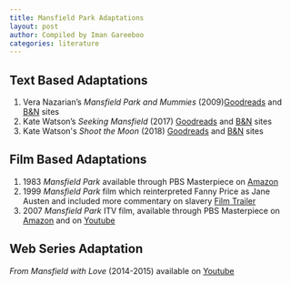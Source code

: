 ```yaml
---
title: Mansfield Park Adaptations
layout: post
author: Compiled by Iman Gareeboo
categories: literature
---
```


## Text Based Adaptations
<ol>
  <li> Vera Nazarian’s <i>Mansfield Park and Mummies</i> (2009)<a href="https://www.goodreads.com/book/show/7089277-mansfield-park-and-mummies" target="_blank">Goodreads</a> and <a href="https://www.barnesandnoble.com/w/mansfield-park-and-mummies-vera-nazarian/1129552327" target="_blank">B&N</a> sites </li>
  <li>Kate Watson’s <i>Seeking Mansfield</i> (2017) <a href="https://www.goodreads.com/book/show/32713479-seeking-mansfield" target="_blank">Goodreads</a> and <a href="https://www.barnesandnoble.com/w/seeking-mansfield-kate-watson/1124895885?ean=9781635830033" target="_blank">B&N</a> sites</li>
  <li>Kate Watson's <i>Shoot the Moon</i> (2018) <a href="https://www.goodreads.com/book/show/34637610-shoot-the-moon" target="_blank">Goodreads</a> and <a href="https://www.barnesandnoble.com/w/shoot-the-moon-kate-watson/1126978180?ean=9781635830156" target="_blank">B&N</a> sites</li>
</ol>

## Film Based Adaptations 
<ol>
  <li>1983 <i>Mansfield Park</i> available through PBS Masterpiece on <a href="https://www.amazon.com/Mansfield-Park-Season-1/dp/B08858MVJN" target="_blank">Amazon</a></li>
  <li>1999 <i>Mansfield Park</i> film which reinterpreted Fanny Price as Jane Austen and included more commentary on slavery <a href="https://www.youtube.com/watch?v=cxRVh7u9mK4" target="_blank">Film Trailer</a></li>
  <li>2007 <i>Mansfield Park</i> ITV film, available through PBS Masterpiece on <a href="https://www.amazon.com/Mansfield-Park/dp/B0885D4QF1/ref=sr_1_2?crid=1672J6A2UC0LD&keywords=mansfield+park&qid=1682788497&s=instant-video&sprefix=mansfield+park+%2Cinstant-video%2C110&sr=1-2" target="_blank">Amazon</a> and on <a href="https://www.youtube.com/watch?v=qoQdbqqA_GI&list=PLWeck6NaUXKuAQgaDbW0KugZvSTjYsX8t" target="_blank">Youtube</a></li>
</ol>

## Web Series Adaptation
*From Mansfield with Love* (2014-2015) available on <a href="https://www.youtube.com/playlist?list=PLmsm7oFLjXNecAKxAdpf8YQ4ezL3H7lEA" target="_blank">Youtube</a>


